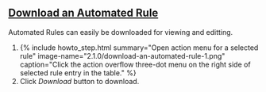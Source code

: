 ## [Download an Automated Rule](#download-an-automated-rule)

Automated Rules can easily be downloaded for viewing and editting.


<ol>
  <li>
      {% include howto_step.html
        summary="Open action menu for a selected rule"
        image-name="2.1.0/download-an-automated-rule-1.png"
        caption="Click the action overflow three-dot menu on the right side of selected rule entry in the table."
      %}  
  </li>
  <li>
    <summary>Click <i>Download</i> button to download.</summary>
  </li>
</ol>
